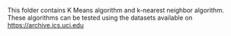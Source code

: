 This folder contains K Means algorithm and k-nearest neighbor algorithm.
These algorithms can be tested using the datasets available on https://archive.ics.uci.edu
